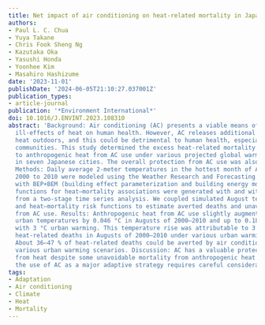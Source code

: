 ```yaml
---
title: Net impact of air conditioning on heat-related mortality in Japanese cities
authors:
- Paul L. C. Chua
- Yuya Takane
- Chris Fook Sheng Ng
- Kazutaka Oka
- Yasushi Honda
- Yoonhee Kim
- Masahiro Hashizume
date: '2023-11-01'
publishDate: '2024-06-05T21:10:27.037001Z'
publication_types:
- article-journal
publication: '*Environment International*'
doi: 10.1016/J.ENVINT.2023.108310
abstract: 'Background: Air conditioning (AC) presents a viable means of tackling the
  ill-effects of heat on human health. However, AC releases additional anthropogenic
  heat outdoors, and this could be detrimental to human health, especially in urban
  communities. This study determined the excess heat-related mortality attributable
  to anthropogenic heat from AC use under various projected global warming scenarios
  in seven Japanese cities. The overall protection from AC use was also measured.
  Methods: Daily average 2-meter temperatures in the hottest month of August from
  2000 to 2010 were modeled using the Weather Research and Forecasting (WRF) model
  with BEP+BEM (building effect parameterization and building energy model). Risk
  functions for heat–mortality associations were generated with and without AC use
  from a two-stage time series analysis. We coupled simulated August temperatures
  and heat–mortality risk functions to estimate averted deaths and unavoidable deaths
  from AC use. Results: Anthropogenic heat from AC use slightly augmented the daily
  urban temperatures by 0.046 °C in Augusts of 2000–2010 and up to 0.181 °C in a future
  with 3 °C urban warming. This temperature rise was attributable to 3.1–3.5 % of
  heat-related deaths in Augusts of 2000–2010 under various urban warming scenarios.
  About 36–47 % of heat-related deaths could be averted by air conditioning use under
  various urban warming scenarios. Discussion: AC has a valuable protective effect
  from heat despite some unavoidable mortality from anthropogenic heat release. Overall,
  the use of AC as a major adaptive strategy requires careful consideration.'
tags:
- Adaptation
- Air conditioning
- Climate
- Heat
- Mortality
---
```

